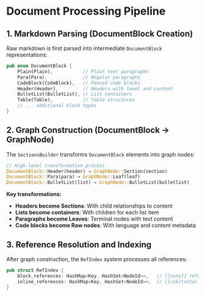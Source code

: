 # Document Processing Pipeline

## 1. Markdown Parsing (DocumentBlock Creation)

Raw markdown is first parsed into intermediate `DocumentBlock` representations:

``` rust
pub enum DocumentBlock {
    Plain(Plain),           // Plain text paragraphs
    Para(Para),             // Regular paragraphs  
    CodeBlock(CodeBlock),   // Fenced code blocks
    Header(Header),         // Headers with level and content
    BulletList(BulletList), // List containers
    Table(Table),           // Table structures
    // ... additional block types
}
```

## 2. Graph Construction (DocumentBlock → GraphNode)

The `SectionsBuilder` transforms `DocumentBlock` elements into graph nodes:

``` rust
// High-level transformation process
DocumentBlock::Header(header) → GraphNode::Section(section)
DocumentBlock::Para(para) → GraphNode::Leaf(leaf) 
DocumentBlock::BulletList(list) → GraphNode::BulletList(bulletlist)
```

**Key transformations:**

- **Headers become Sections**: With child relationships to content
- **Lists become containers**: With children for each list item
- **Paragraphs become Leaves**: Terminal nodes with text content
- **Code blocks become Raw nodes**: With language and content metadata

## 3. Reference Resolution and Indexing

After graph construction, the `RefIndex` system processes all references:

``` rust
pub struct RefIndex {
    block_references: HashMap<Key, HashSet<NodeId>>,   // [[note]] references
    inline_references: HashMap<Key, HashSet<NodeId>>,  // [link](note) references  
}
```
